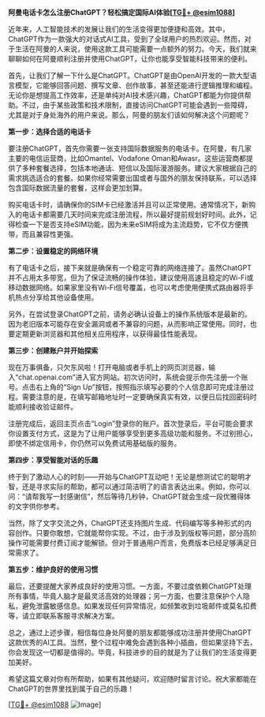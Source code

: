 **阿曼电话卡怎么注册ChatGPT？轻松搞定国际AI体验[[TG💪+ @esim1088](https://t.me/s/esim1088)]**

近年来，人工智能技术的发展让我们的生活变得更加便捷和高效。其中，ChatGPT作为一款强大的对话式AI工具，受到了全球用户的热烈欢迎。然而，对于生活在阿曼的人来说，使用这款工具可能需要一点额外的努力。今天，我们就来聊聊如何在阿曼顺利注册并使用ChatGPT，让你也能享受智能科技带来的便利。

首先，让我们了解一下什么是ChatGPT。ChatGPT是由OpenAI开发的一款大型语言模型，它能够回答问题、撰写文章、创作故事，甚至还能进行逻辑推理和编程。无论你是想提高工作效率，还是单纯对AI技术感兴趣，ChatGPT都能为你提供帮助。不过，由于某些政策和技术限制，直接访问ChatGPT可能会遇到一些障碍，尤其是对于身处海外的用户来说。那么，阿曼的朋友们该如何解决这个问题呢？

**第一步：选择合适的电话卡**

要注册ChatGPT，首先你需要一张支持国际数据服务的电话卡。在阿曼，有几家主要的电信运营商，比如Omantel、Vodafone Oman和Awasr。这些运营商都提供了多种套餐选择，包括本地通话、短信以及国际漫游服务。建议大家根据自己的需求挑选适合的套餐。如果你经常需要出国或者与国外的朋友保持联系，可以选择包含国际数据流量的套餐，这样会更加划算。

购买电话卡时，请确保你的SIM卡已经激活并且可以正常使用。通常情况下，新购入的电话卡都需要几天时间来完成注册流程，所以最好提前规划好时间。此外，记得检查一下是否支持eSIM功能，因为未来eSIM将成为主流趋势，它不仅方便携带，而且兼容性更强。

**第二步：设置稳定的网络环境**

有了电话卡之后，接下来就是确保有一个稳定可靠的网络连接了。虽然ChatGPT并不占用太多带宽，但为了保证流畅的操作体验，建议使用高速且稳定的Wi-Fi或移动数据网络。如果家里没有Wi-Fi信号覆盖，也可以考虑使用便携式路由器将手机热点分享给其他设备使用。

另外，在尝试登录ChatGPT之前，请务必确认设备上的操作系统版本是最新的。因为老旧版本可能存在安全漏洞或者不兼容的问题，从而影响正常使用。同时，也要定期更新浏览器和其他相关应用程序，以获得最佳性能表现。

**第三步：创建账户并开始探索**

现在万事俱备，只欠东风啦！打开电脑或者手机上的网页浏览器，输入“chat.openai.com”进入官方网站。初次访问时，系统会提示你先注册一个账号。点击右上角的“Sign Up”按钮，按照指示填写必要的个人信息即可完成注册过程。需要注意的是，在填写邮箱地址时一定要确保真实有效，以便日后找回密码时能顺利接收验证邮件。

注册完成后，返回主页点击“Login”登录你的账户。首次登录后，平台可能会要求你设置支付方式，这是为了让用户能够享受到更多高级功能和服务。不过别担心，即使不绑定信用卡，你仍然可以免费试用基础版的服务。

**第四步：享受智能对话的乐趣**

终于到了激动人心的时刻——开始与ChatGPT互动吧！无论是想测试它的聪明才智，还是寻求实际的帮助，都可以通过简洁明了的语言表达出来。例如，你可以问：“请帮我写一封感谢信”，然后等待几秒钟，ChatGPT就会生成一段优雅得体的文字供你参考。

当然，除了文字交流之外，ChatGPT还支持图片生成、代码编写等多种形式的内容创作。只要你敢想，它就能帮你实现。不过，由于涉及到版权等问题，部分高阶操作可能需要付费订阅才能解锁。但对于普通用户而言，免费版本已经足够满足日常需求了。

**第五步：维护良好的使用习惯**

最后，还要提醒大家养成良好的使用习惯。一方面，不要过度依赖ChatGPT处理所有事情，毕竟人脑才是最灵活高效的处理器；另一方面，也要注意保护个人隐私，避免泄露敏感信息。如果发现任何异常情况，如频繁收到垃圾邮件或莫名扣费等，请立即联系客服寻求解决方案。

总之，通过上述步骤，相信每位身处阿曼的朋友都能够成功注册并使用ChatGPT这款优秀的AI工具。当然，整个过程中难免会遇到各种小插曲，但如果坚持下去，你会发现这一切都是值得的。毕竟，科技进步的目的就是为了让我们的生活变得更加美好。

希望这篇文章对你有所帮助，如果有其他疑问，欢迎随时留言讨论。祝大家都能在ChatGPT的世界里找到属于自己的乐趣！

[[TG💪+ @esim1088](https://t.me/s/esim1088) ![Image](https://i.postimg.cc/4NQfJmqS/Snipaste-2025-05-13-00-14-12.png)]
